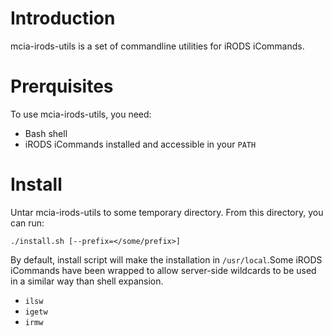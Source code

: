 # Introduction

mcia-irods-utils is a set of commandline utilities for iRODS iCommands.

# Prerquisites

To use mcia-irods-utils, you need:
* Bash shell
* iRODS iCommands installed and accessible in your `PATH`

# Install

Untar mcia-irods-utils to some temporary directory. From this directory, you can run:

```
./install.sh [--prefix=</some/prefix>]
```

By default, install script will make the installation in `/usr/local`.Some iRODS iCommands have been wrapped to allow server-side wildcards to be used in a similar way than shell expansion.

* `ilsw`
* `igetw`
* `irmw`
